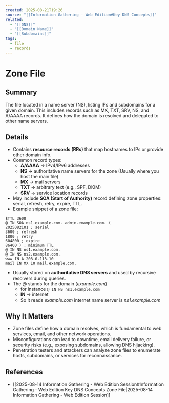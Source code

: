 ```yaml
---
created: 2025-08-21T19:26
source: "[[Information Gathering - Web Edition#Key DNS Concepts]]"
related:
  - "[[DNS]]"
  - "[[Domain Name]]"
  - "[[Subdomains]]"
tags:
  - file
  - records
---
```

# Zone File

## Summary
The file located in a name server (NS), listing IPs and subdomains for a given domain. This includes records such as MX, TXT, SRV, NS, and A/AAAA records. It defines how the domain is resolved and delegated to other name servers.

## Details
- Contains **resource records (RRs)** that map hostnames to IPs or provide other domain info.  
- Common record types:  
  - **A/AAAA** → IPv4/IPv6 addresses  
  - **NS** → authoritative name servers for the zone  (Usually where you host the main file)
  - **MX** → mail servers  
  - **TXT** → arbitrary text (e.g., SPF, DKIM)  
  - **SRV** → service location records  
- May include **SOA (Start of Authority)** record defining zone properties: serial, refresh, retry, expire, TTL.  
- Example snippet of a zone file:
```
$TTL 3600  
@ IN SOA ns1.example.com. admin.example.com. (  
2025082101 ; serial  
3600 ; refresh  
1800 ; retry  
604800 ; expire  
86400 ) ; minimum TTL  
@ IN NS ns1.example.com.  
@ IN NS ns2.example.com.  
www IN A 203.0.113.10  
mail IN MX 10 mail.example.com.
```

- Usually stored on **authoritative DNS servers** and used by recursive resolvers during queries.
- The @ stands for the domain (*example.com*)
	- for instance `@ IN NS ns1.example.com`
	- **IN** -> internet
	- So it reads *example.com* internet name server is *ns1.example.com* 
## Why It Matters
- Zone files define how a domain resolves, which is fundamental to web services, email, and other network operations.  
- Misconfigurations can lead to downtime, email delivery failure, or security risks (e.g., exposing subdomains, allowing DNS hijacking).  
- Penetration testers and attackers can analyze zone files to enumerate hosts, subdomains, or services for reconnaissance.
## References
- [[2025-08-14 Information Gathering - Web Edition Session#Information Gathering - Web Edition Key DNS Concepts Zone File|2025-08-14 Information Gathering - Web Edition Session]]
